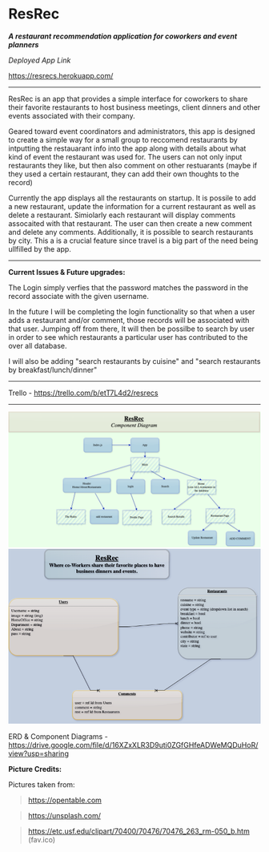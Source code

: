 # ResRec

**_A restaurant recommendation application for coworkers and event planners_**

_*Deployed App Link*_

https://resrecs.herokuapp.com/

---

ResRec is an app that provides a simple interface for coworkers to share their favorite restaurants to host business meetings, client dinners and other events associated with their company.

Geared toward event coordinators and administrators, this app is designed to create a simple way for a small group to reccomend restaurants by intputting the restauarant info into the app along with details about what kind of event the restaurant was used for. The users can not only input restaurants they like, but then also comment on other restuarants (maybe if they used a certain restaurant, they can add their own thoughts to the record)

Currently the app displays all the restaurants on startup. It is possile to add a new restaurant, update the information for a current restaurant as well as delete a restaurant. Simiolarly each restaurant will display comments assocaited with that restaurant. The user can then create a new comment and delete any comments. Additionally, it is possible to search restaurants by city. This a is a crucial feature since travel is a big part of the need being ullfilled by the app.

---

**Current Issues & Future upgrades:**

The Login simply verfies that the password matches the password in the record associate with the given username.

In the future I will be completing the login functionality so that when a user adds a restaurant and/or comment, those records will be associated with that user. Jumping off from there, It will then be possilbe to search by user in order to see which restaurants a particular user has contributed to the over all database.

I will also be adding "search restaurants by cuisine" and "search restaurants by breakfast/lunch/dinner"

---

Trello - https://trello.com/b/etT7L4d2/resrecs

---

<div>
  <img alt="RAWG" src="ResRec Diagrams-Components.drawio.png" />
</div>
<div>
  <img alt="RAWG" src="ResRec Diagrams-ERD.drawio.png" />
</div>

ERD & Component Diagrams - https://drive.google.com/file/d/16XZxXLR3D9uti0ZGfGHfeADWeMQDuHoR/view?usp=sharing

**Picture Credits:**

Pictures taken from:
>https://opentable.com

>https://unsplash.com/

>https://etc.usf.edu/clipart/70400/70476/70476_263_rm-050_b.htm (fav.ico)

